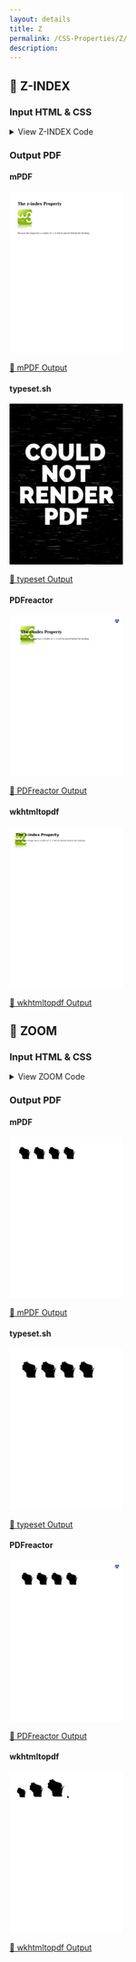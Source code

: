 ```yaml
---
layout: details
title: Z
permalink: /CSS-Properties/Z/
description: 
---
```




## 🔬 Z-INDEX

### Input HTML & CSS

<details>
    <summary>
        View Z-INDEX Code
    </summary>
    <pre><code class="hljs xml"><span class="hljs-meta">&lt;!DOCTYPE <span class="hljs-meta-keyword">html</span>&gt;</span>
<span class="hljs-comment">&lt;!-- Sample from https://www.w3schools.com/cssref/pr_pos_z-index.asp --&gt;</span>
<span class="hljs-tag">&lt;<span class="hljs-name">html</span> <span class="hljs-attr">lang</span>=<span class="hljs-string">"en"</span>&gt;</span>
    <span class="hljs-tag">&lt;<span class="hljs-name">head</span>&gt;</span>
        <span class="hljs-tag">&lt;<span class="hljs-name">style</span>&gt;</span><span class="css">
        <span class="hljs-selector-tag">img</span> {
  <span class="hljs-attribute">position</span>: absolute;
  <span class="hljs-attribute">left</span>: <span class="hljs-number">0px</span>;
  <span class="hljs-attribute">top</span>: <span class="hljs-number">0px</span>;
  <span class="hljs-attribute">z-index</span>: -<span class="hljs-number">1</span>;
}
        </span><span class="hljs-tag">&lt;/<span class="hljs-name">style</span>&gt;</span>
    <span class="hljs-tag">&lt;/<span class="hljs-name">head</span>&gt;</span>
    <span class="hljs-tag">&lt;<span class="hljs-name">body</span>&gt;</span>
    
<span class="hljs-tag">&lt;<span class="hljs-name">h1</span>&gt;</span>The z-index Property<span class="hljs-tag">&lt;/<span class="hljs-name">h1</span>&gt;</span>

<span class="hljs-tag">&lt;<span class="hljs-name">img</span> <span class="hljs-attr">src</span>=<span class="hljs-string">"https://www.w3schools.com/cssref/w3css.gif"</span> <span class="hljs-attr">width</span>=<span class="hljs-string">"100"</span> <span class="hljs-attr">height</span>=<span class="hljs-string">"140"</span>&gt;</span>

<span class="hljs-tag">&lt;<span class="hljs-name">p</span>&gt;</span>Because the image has a z-index of -1, it will be placed behind the heading.<span class="hljs-tag">&lt;/<span class="hljs-name">p</span>&gt;</span>

    <span class="hljs-tag">&lt;/<span class="hljs-name">body</span>&gt;</span>
<span class="hljs-tag">&lt;/<span class="hljs-name">html</span>&gt;</span></code></pre>
    <p>
        <a href="https://raw.githubusercontent.com/azettl/compare.html2pdf.tools/master//html/CSS%20Properties/Z/z-index.html" target="_blank" rel="noopener">📄 Get Input HTML on GitHub</a>
    </p>
</details>

### Output PDF

<div class="details-boxes">
    <div>
        <h4>mPDF</h4>
        <img src="mpdf__html_CSS_Properties_Z_z-index.html.png" alt="mPDF Preview" />
        <p>
            <a href="mpdf__html_CSS_Properties_Z_z-index.html.pdf" target="_blank">📕 mPDF Output</a>
        </p>
    </div>
    <div>
        <h4>typeset.sh</h4>
        <img src="typeset__html_CSS_Properties_Z_z-index.html.png" alt="typeset Preview" />
        <p>
            <a href="typeset__html_CSS_Properties_Z_z-index.html.pdf" target="_blank">📕 typeset Output</a>
        </p>
    </div>
    <div>
        <h4>PDFreactor</h4>
        <img src="pdfreactor__html_CSS_Properties_Z_z-index.html.png" alt="PDFreactor Preview" />
        <p>
            <a href="pdfreactor__html_CSS_Properties_Z_z-index.html.pdf" target="_blank">📕 PDFreactor Output</a>
        </p>
    </div>
    <div>
        <h4>wkhtmltopdf</h4>
        <img src="wkhtmltopdf__html_CSS_Properties_Z_z-index.html.png" alt="wkhtmltopdf Preview" />
        <p>
            <a href="wkhtmltopdf__html_CSS_Properties_Z_z-index.html.pdf" target="_blank">📕 wkhtmltopdf Output</a>
        </p>
    </div>
</div>

## 🔬 ZOOM

### Input HTML & CSS

<details>
    <summary>
        View ZOOM Code
    </summary>
    <pre><code class="hljs xml"><span class="hljs-meta">&lt;!DOCTYPE <span class="hljs-meta-keyword">html</span>&gt;</span>
<span class="hljs-comment">&lt;!-- Sample from https://css-tricks.com/almanac/properties/z/zoom/ --&gt;</span>
<span class="hljs-tag">&lt;<span class="hljs-name">html</span> <span class="hljs-attr">lang</span>=<span class="hljs-string">"en"</span>&gt;</span>
    <span class="hljs-tag">&lt;<span class="hljs-name">head</span>&gt;</span>
        <span class="hljs-tag">&lt;<span class="hljs-name">style</span>&gt;</span><span class="css">
        <span class="hljs-selector-tag">img</span><span class="hljs-selector-pseudo">:nth-child(2)</span> {
  <span class="hljs-attribute">zoom</span>: <span class="hljs-number">150%</span>;
}
<span class="hljs-selector-tag">img</span><span class="hljs-selector-pseudo">:nth-child(3)</span> {
  <span class="hljs-attribute">zoom</span>: <span class="hljs-number">1.8</span>;
}
<span class="hljs-selector-tag">img</span><span class="hljs-selector-pseudo">:nth-child(4)</span> {
  <span class="hljs-attribute">zoom</span>: <span class="hljs-number">0.2</span>;
}
        </span><span class="hljs-tag">&lt;/<span class="hljs-name">style</span>&gt;</span>
    <span class="hljs-tag">&lt;/<span class="hljs-name">head</span>&gt;</span>
    <span class="hljs-tag">&lt;<span class="hljs-name">body</span>&gt;</span>
        <span class="hljs-tag">&lt;<span class="hljs-name">img</span> <span class="hljs-attr">src</span>=<span class="hljs-string">"https://s3-us-west-2.amazonaws.com/s.cdpn.io/3/wisconsin.svg"</span>&gt;</span>
        <span class="hljs-tag">&lt;<span class="hljs-name">img</span> <span class="hljs-attr">src</span>=<span class="hljs-string">"https://s3-us-west-2.amazonaws.com/s.cdpn.io/3/wisconsin.svg"</span>&gt;</span>
        <span class="hljs-tag">&lt;<span class="hljs-name">img</span> <span class="hljs-attr">src</span>=<span class="hljs-string">"https://s3-us-west-2.amazonaws.com/s.cdpn.io/3/wisconsin.svg"</span>&gt;</span>
        <span class="hljs-tag">&lt;<span class="hljs-name">img</span> <span class="hljs-attr">src</span>=<span class="hljs-string">"https://s3-us-west-2.amazonaws.com/s.cdpn.io/3/wisconsin.svg"</span>&gt;</span>
    <span class="hljs-tag">&lt;/<span class="hljs-name">body</span>&gt;</span>
<span class="hljs-tag">&lt;/<span class="hljs-name">html</span>&gt;</span></code></pre>
    <p>
        <a href="https://raw.githubusercontent.com/azettl/compare.html2pdf.tools/master//html/CSS%20Properties/Z/zoom.html" target="_blank" rel="noopener">📄 Get Input HTML on GitHub</a>
    </p>
</details>

### Output PDF

<div class="details-boxes">
    <div>
        <h4>mPDF</h4>
        <img src="mpdf__html_CSS_Properties_Z_zoom.html.png" alt="mPDF Preview" />
        <p>
            <a href="mpdf__html_CSS_Properties_Z_zoom.html.pdf" target="_blank">📕 mPDF Output</a>
        </p>
    </div>
    <div>
        <h4>typeset.sh</h4>
        <img src="typeset__html_CSS_Properties_Z_zoom.html.png" alt="typeset Preview" />
        <p>
            <a href="typeset__html_CSS_Properties_Z_zoom.html.pdf" target="_blank">📕 typeset Output</a>
        </p>
    </div>
    <div>
        <h4>PDFreactor</h4>
        <img src="pdfreactor__html_CSS_Properties_Z_zoom.html.png" alt="PDFreactor Preview" />
        <p>
            <a href="pdfreactor__html_CSS_Properties_Z_zoom.html.pdf" target="_blank">📕 PDFreactor Output</a>
        </p>
    </div>
    <div>
        <h4>wkhtmltopdf</h4>
        <img src="wkhtmltopdf__html_CSS_Properties_Z_zoom.html.png" alt="wkhtmltopdf Preview" />
        <p>
            <a href="wkhtmltopdf__html_CSS_Properties_Z_zoom.html.pdf" target="_blank">📕 wkhtmltopdf Output</a>
        </p>
    </div>
</div>


